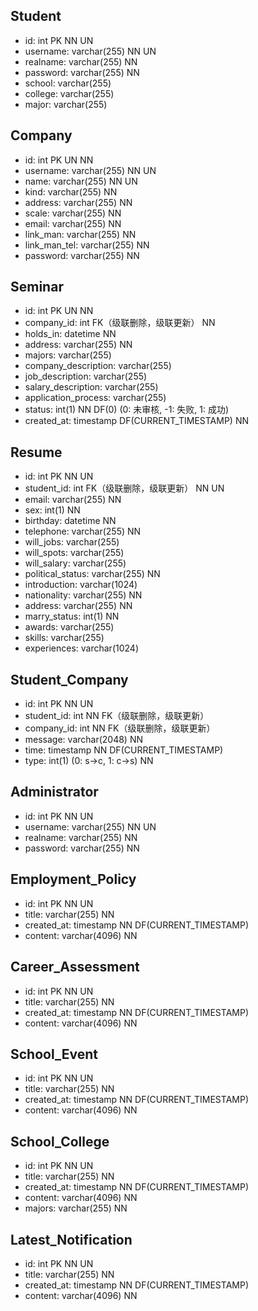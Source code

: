 ## Student
- id: int PK NN UN
- username: varchar(255) NN UN
- realname: varchar(255) NN
- password: varchar(255) NN
- school: varchar(255)
- college: varchar(255)
- major: varchar(255)

## Company
- id: int PK UN NN
- username: varchar(255) NN UN
- name: varchar(255) NN UN
- kind: varchar(255) NN
- address: varchar(255) NN
- scale: varchar(255) NN
- email: varchar(255) NN
- link_man: varchar(255) NN
- link_man_tel: varchar(255) NN
- password: varchar(255) NN

## Seminar
- id: int PK UN NN
- company_id: int FK（级联删除，级联更新） NN
- holds_in: datetime NN
- address: varchar(255) NN
- majors: varchar(255)
- company_description: varchar(255)
- job_description: varchar(255)
- salary_description: varchar(255)
- application_process: varchar(255)
- status: int(1) NN DF(0) (0: 未审核, -1: 失败, 1: 成功)
- created_at: timestamp DF(CURRENT_TIMESTAMP) NN

## Resume
- id: int PK NN UN
- student_id: int FK（级联删除，级联更新） NN UN
- email: varchar(255) NN
- sex: int(1) NN
- birthday: datetime NN
- telephone: varchar(255) NN
- will_jobs: varchar(255)
- will_spots: varchar(255)
- will_salary: varchar(255)
- political_status: varchar(255) NN
- introduction: varchar(1024)
- nationality: varchar(255) NN
- address: varchar(255) NN
- marry_status: int(1) NN
- awards: varchar(255) 
- skills: varchar(255)
- experiences: varchar(1024)

## Student_Company
- id: int PK NN UN
- student_id: int NN FK（级联删除，级联更新）
- company_id: int NN FK（级联删除，级联更新）
- message: varchar(2048) NN
- time: timestamp NN DF(CURRENT_TIMESTAMP)
- type: int(1) (0: s->c, 1: c->s) NN

## Administrator
- id: int PK NN UN
- username: varchar(255) NN UN
- realname: varchar(255) NN
- password: varchar(255) NN

## Employment_Policy
- id: int PK NN UN
- title: varchar(255) NN
- created_at: timestamp NN DF(CURRENT_TIMESTAMP)
- content: varchar(4096) NN
  
## Career_Assessment
- id: int PK NN UN
- title: varchar(255) NN
- created_at: timestamp NN DF(CURRENT_TIMESTAMP)
- content: varchar(4096) NN
  
## School_Event
- id: int PK NN UN
- title: varchar(255) NN
- created_at: timestamp NN DF(CURRENT_TIMESTAMP)
- content: varchar(4096) NN
  
## School_College
- id: int PK NN UN
- title: varchar(255) NN
- created_at: timestamp NN DF(CURRENT_TIMESTAMP)
- content: varchar(4096) NN
- majors: varchar(255) NN

## Latest_Notification
- id: int PK NN UN
- title: varchar(255) NN
- created_at: timestamp NN DF(CURRENT_TIMESTAMP)
- content: varchar(4096) NN